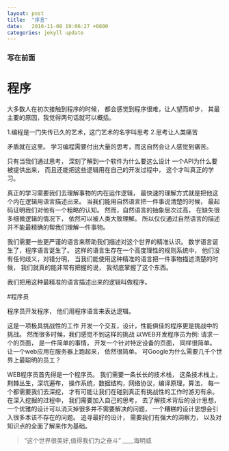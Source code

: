 ```yaml
---
layout: post
title:  "序言"
date:   2016-11-08 19:06:27 +0800
categories: jekyll update
---
```


### 写在前面

# 程序
大多数人在初次接触到程序的时候， 都会感觉到程序很难，让人望而却步， 其最主要的原因，我觉得两句话就可以概括。

1.编程是一门失传已久的艺术，这门艺术的名字叫思考
2.思考让人类痛苦

矛盾就在这里。 学习编程需要付出大量的思考，而这自然会让人感觉到痛苦。

只有当我们通过思考， 深刻了解到一个软件为什么要这么设计 一个API为什么要被提供出来， 而且还能把这些逻辑用在自己的开发过程中， 这个才叫真正的学习。

真正的学习需要我们去理解事物的内在运作逻辑， 最快速的理解方式就是把他这个内在逻辑用语言描述出来。 当我们能用自然语言把一件事说清楚的时候， 最起码证明我们对他有一个粗略的认知。 然而，自然语言的抽象层次过高， 在缺失很多细微逻辑的情况下， 依然可以被人类大致理解。 所以仅仅通过自然语言的描述并不能最精确的帮我们理解一件事物。

我们需要一些更严谨的语言来帮助我们描述对这个世界的精准认识。 数学语言诞生了，程序语言诞生了。 这样的语言生存在一个高度理性的规则系统中， 他们没有任何歧义，对错分明， 当我们能使用这种精准的语言把一件事物描述清楚的时候， 我们就真的能非常有把握的说， 我彻底掌握了这个东西。

我们把用这种最精准的语言描述出来的逻辑叫做程序。

#程序员

程序员开发程序， 他们用程序语言来表达逻辑。

这是一项极具挑战性的工作 开发一个交互，设计，性能俱佳的程序更是挑战中的挑战。 然而很多时候，我们感觉不到这样的挑战 以WEB开发程序员为例: 请求一个的页面， 是一件简单的事情， 开发一个针对特定设备的页面， 同样很简单。 让一个web应用在服务器上跑起来， 依然很简单。 可Google为什么需要几千个世界上最聪明的员工？

WEB程序员首先得是一个程序员。 我们需要一条长长的技术栈， 这条技术栈上，荆棘丛生，深坑遍布， 操作系统，数据结构，网络协议，编译原理，算法， 每一个都需要我们去深挖， 才有可能让我们在碰到真正有挑战性的工作时游刃有余。 在深入挖掘的过程中， 我们需要加入自己的思考， 去了解技术背后的设计思想， 一个优雅的设计可以消灭掉很多并不需要解决的问题， 一个糟糕的设计思想会引入很多本该不存在的问题。 追寻最好的设计， 需要我们有强大的洞察力， 以及对知识点的全面了解来作为基础。

> “这个世界很美好,值得我们为之奋斗”
____海明威